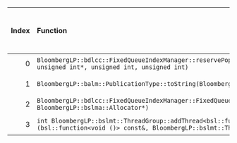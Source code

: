 |   Index | Function                                                                                                                                              |   Difference in number of lines |   Function size difference in bytes | Disassembly                                                |   Number of lines in `assume` build |   Number of bytes in `assume` build |   Number of lines in `none` build |   Number of bytes in `none` build |
|--------:|:------------------------------------------------------------------------------------------------------------------------------------------------------|--------------------------------:|------------------------------------:|:-----------------------------------------------------------|------------------------------------:|------------------------------------:|----------------------------------:|----------------------------------:|
|       0 | `BloombergLP::bdlcc::FixedQueueIndexManager::reservePopIndexForClear(unsigned int*, unsigned int*, unsigned int, unsigned int)`                       |                               1 |                                   0 | [Assumed](0.assume.s), [Ignored](0.none.s), [Diff](0.diff) |                                 288 |                             4244000 |                               288 |                           4244352 |
|       1 | `BloombergLP::balm::PublicationType::toString(BloombergLP::balm::PublicationType::Value)`                                                             |                              -5 |                                 -16 | [Assumed](1.assume.s), [Ignored](1.none.s), [Diff](1.diff) |                                  16 |                             4232608 |                                32 |                           4232608 |
|       2 | `BloombergLP::bdlcc::FixedQueueIndexManager::FixedQueueIndexManager(unsigned long, BloombergLP::bslma::Allocator*)`                                   |                             -13 |                                 -32 | [Assumed](2.assume.s), [Ignored](2.none.s), [Diff](2.diff) |                                 208 |                             4243024 |                               240 |                           4243344 |
|       3 | `int BloombergLP::bslmt::ThreadGroup::addThread<bsl::function<void ()> >(bsl::function<void ()> const&, BloombergLP::bslmt::ThreadAttributes const&)` |                             -68 |                                -304 | [Assumed](3.assume.s), [Ignored](3.none.s), [Diff](3.diff) |                                 192 |                             4240448 |                               496 |                           4240496 |